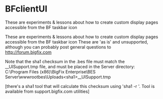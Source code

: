 # BFclientUI
These are experiments &amp; lessons about how to create custom display pages accessible from the BF taskbar icon

These are experiments & lessons about how to create custom display pages accessible from the BF taskbar icon
These are 'as is' and unsupported, although you can probably post general questions to http://forum.bigfix.com

Note that the sha1 checksum in the .bes file must match the __UISupport.tmp file, and must be placed in the 
Server directory: C:\Program Files (x86)\BigFix Enterprise\BES Server\wwwrootbes\Uploads\<sha1>\__UISupport.tmp

[there's a sha1 tool that will calculate this checksum using 'sha1 -r <file>'. Tool is available from support.bigfix.com utilities]
